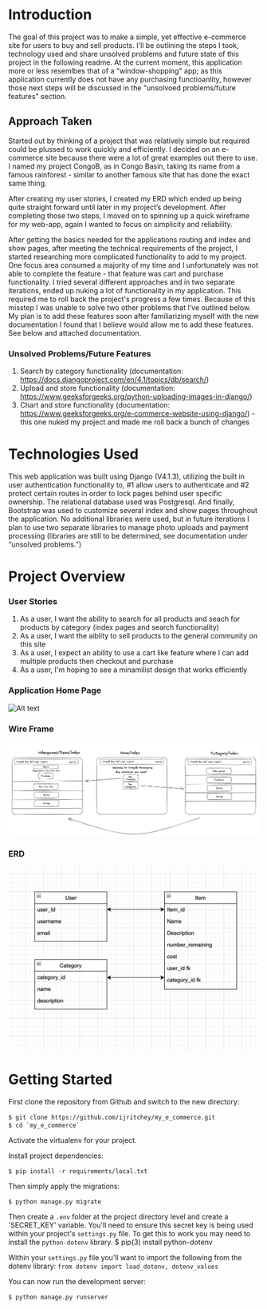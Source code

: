 # Introduction

The goal of this project was to make a simple, yet effective e-commerce site for users to buy and sell products. I'll be outlining the steps I took, technology used and share unsolved problems and future state of this project in the following readme. At the current moment, this application more or less resemlbes that of a "window-shopping" app; as this application currently does not have any purchasing functioanlity, however those next steps will be discussed in the "unsolvoed problems/future features" section. 

## Approach Taken
Started out by thinking of a project that was relatively simple but required could be plussed to work quickly and efficiently. I decided on an e-commerce site because there were a lot of great examples out there to use. I named my project CongoB, as in Congo Basin, taking its name from a famous rainforest - similar to another famous site that has done the exact same thing.

After creating my user stories, I created my ERD which ended up being quite straight forward until later in my project’s development. After completing those two steps, I moved on to spinning up a quick wireframe for my web-app, again I wanted to focus on simplicity and reliability. 

After getting the basics needed for the applications routing and index and show pages, after meeting the technical requirements of the project, I started researching more complicated functionality to add to my project. One focus area consumed a majority of my time and I unfortunately was not able to complete the feature - that feature was cart and purchase functionality. I tried several different approaches and in two separate iterations, ended up nuking a lot of functionality in my application. This required me to roll back the project's progress a few times. Because of this misstep I was unable to solve two other problems that I’ve outlined below. My plan is to add these features soon after familiarizing myself with the new documentation I found that I believe would allow me to add these features. See below and attached documentation. 

### Unsolved Problems/Future Features
1. Search by category functionality (documentation: https://docs.djangoproject.com/en/4.1/topics/db/search/) 
2. Upload and store functionality (documentation: https://www.geeksforgeeks.org/python-uploading-images-in-django/) 
3. Chart and store functionality (documentation: https://www.geeksforgeeks.org/e-commerce-website-using-django/) - this one nuked my project and made me roll back a bunch of changes   

# Technologies Used
This web application was built using Django (V4.1.3), utilizing the built in user authentication functionality to, #1 allow users to authenticate and #2 protect certain routes in order to lock pages behind user specific ownership. The relational database used was Postgresql. And finally, Bootstrap was used to customize several index and show pages throughout the application. No additional libraries were used, but in future iterations I plan to use two separate libraries to manage photo uploads and payment processing (libraries are still to be determined, see documentation under “unsolved problems.”)

# Project Overview
### User Stories
1. As a user, I want the ability to search for all products and seach for products by category (index pages and search functionality)
2. As a user, I want the aiblity to sell products to the general community on this site 
3. As a user, I expect an ability to use a cart like feature where I can add multiple products then checkout and purchase
4. As a user, I'm hoping to see a minamilist design that works efficiently 

### Application Home Page  <br  />
![Alt text](e_commerce_app/static/images/home_screen.png?raw=true "Title")

### Wire Frame
![Alt text](e_commerce_app/static/images/wireframe.png?raw=true "Title")


### ERD 
![Alt text](e_commerce_app/static/images/erd.png?raw=true "ERD")

# Getting Started

First clone the repository from Github and switch to the new directory:

    $ git clone https://github.com/ijritchey/my_e_commerce.git
    $ cd `my_e_commerce`
    
Activate the virtualenv for your project.
    
Install project dependencies:

    $ pip install -r requirements/local.txt
    
Then simply apply the migrations:

    $ python manage.py migrate

Then create a `.env` folder at the project directory level and create a 'SECRET_KEY' variable. You'll need to ensure this secret key is being used within your project's `settings.py` file. To get this to work you may need to install the `python-dotenv` library. 
	$ pip(3) install python-dotenv

Within your `settings.py` file you’ll want to import the following from the dotenv library:
	`from dotenv import load_dotenv, dotenv_values`

You can now run the development server:

    $ python manage.py runserver
